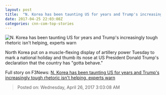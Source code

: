```yaml
---
layout: post
title:  "N. Korea has been taunting US for years and Trump's increasingly tough rhetoric isn't helping, experts warn"
date: 2017-04-25 22:03:08Z
categories: cnn-com-top-stories
---
```


![N. Korea has been taunting US for years and Trump's increasingly tough rhetoric isn't helping, experts warn](http://i2.cdn.cnn.com/cnnnext/dam/assets/170425112204-01-north-korea-army-day-0424-super-tease.jpg)

North Korea put on a muscle-flexing display of artillery power Tuesday to mark a national holiday and thumb its nose at US President Donald Trump's declaration that the country has "gotta behave."


Full story on F3News: [N. Korea has been taunting US for years and Trump's increasingly tough rhetoric isn't helping, experts warn](http://www.f3nws.com/n/gPtvDJ)

> Posted on: Wednesday, April 26, 2017 3:03:08 AM
